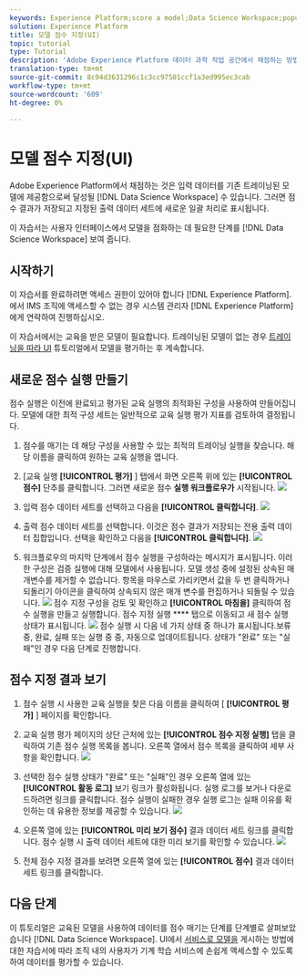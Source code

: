 ```yaml
---
keywords: Experience Platform;score a model;Data Science Workspace;popular topics;ui;scoring run;scoring results
solution: Experience Platform
title: 모델 점수 지정(UI)
topic: tutorial
type: Tutorial
description: 'Adobe Experience Platform 데이터 과학 작업 공간에서 채점하는 방법은 입력 데이터를 기존 트레이닝된 모델에 제공함으로써 달성됩니다. 그러면 점수 결과가 저장되고 지정된 출력 데이터 세트에 새로운 일괄 처리로 표시됩니다. '
translation-type: tm+mt
source-git-commit: 8c94d3631296c1c3cc97501ccf1a3ed995ec3cab
workflow-type: tm+mt
source-wordcount: '609'
ht-degree: 0%

---
```



# 모델 점수 지정(UI)

Adobe Experience Platform에서 채점하는 것은 입력 데이터를 기존 트레이닝된 모델에 제공함으로써 달성될 [!DNL Data Science Workspace] 수 있습니다. 그러면 점수 결과가 저장되고 지정된 출력 데이터 세트에 새로운 일괄 처리로 표시됩니다.

이 자습서는 사용자 인터페이스에서 모델을 점화하는 데 필요한 단계를 [!DNL Data Science Workspace] 보여 줍니다.

## 시작하기

이 자습서를 완료하려면 액세스 권한이 있어야 합니다 [!DNL Experience Platform]. 에서 IMS 조직에 액세스할 수 없는 경우 시스템 관리자 [!DNL Experience Platform]에게 연락하여 진행하십시오.

이 자습서에서는 교육을 받은 모델이 필요합니다. 트레이닝된 모델이 없는 경우 [트레이닝을 따라 UI](./train-evaluate-model-ui.md) 튜토리얼에서 모델을 평가하는 후 계속합니다.

## 새로운 점수 실행 만들기

점수 실행은 이전에 완료되고 평가된 교육 실행의 최적화된 구성을 사용하여 만들어집니다. 모델에 대한 최적 구성 세트는 일반적으로 교육 실행 평가 지표를 검토하여 결정됩니다.

1. 점수를 매기는 데 해당 구성을 사용할 수 있는 최적의 트레이닝 실행을 찾습니다. 해당 이름을 클릭하여 원하는 교육 실행을 엽니다.

2. [교육 실행 **[!UICONTROL 평가]** ] 탭에서 화면 오른쪽 위에 있는 **[!UICONTROL 점수]** 단추를 클릭합니다. 그러면 새로운 점수 **실행 워크플로우가** 시작됩니다.
   ![](../images/models-recipes/score/training_run_overview.png)

3. 입력 점수 데이터 세트를 선택하고 다음을 **[!UICONTROL 클릭합니다]**.
   ![](../images/models-recipes/score/scoring_input.png)

4. 출력 점수 데이터 세트를 선택합니다. 이것은 점수 결과가 저장되는 전용 출력 데이터 집합입니다. 선택을 확인하고 다음을 **[!UICONTROL 클릭합니다]**.
   ![](../images/models-recipes/score/scoring_results.png)

5. 워크플로우의 마지막 단계에서 점수 실행을 구성하라는 메시지가 표시됩니다. 이러한 구성은 검증 실행에 대해 모델에서 사용됩니다.
모델 생성 중에 설정된 상속된 매개변수를 제거할 수 없습니다. 항목을 마우스로 가리키면서 값을 두 번 클릭하거나 되돌리기 아이콘을 클릭하여 상속되지 않은 매개 변수를 편집하거나 되돌릴 수 있습니다.
   ![](../images/models-recipes/score/configuration.png)
점수 지정 구성을 검토 및 확인하고 **[!UICONTROL 마침을]** 클릭하여 점수 실행을 만들고 실행합니다. 점수 지정 실행 **** 탭으로 이동되고 새 점수 실행 상태가 표시됩니다.
   ![](../images/models-recipes/score/scoring_runs_tab.png)
점수 실행 시 다음 네 가지 상태 중 하나가 표시됩니다.보류 중, 완료, 실패 또는 실행 중 중, 자동으로 업데이트됩니다. 상태가 &quot;완료&quot; 또는 &quot;실패&quot;인 경우 다음 단계로 진행합니다.

## 점수 지정 결과 보기

1. 점수 실행 시 사용한 교육 실행을 찾은 다음 이름을 클릭하여 [ **[!UICONTROL 평가]** ] 페이지를 확인합니다.

2. 교육 실행 평가 페이지의 상단 근처에 있는 **[!UICONTROL 점수 지정 실행]** 탭을 클릭하여 기존 점수 실행 목록을 봅니다. 오른쪽 열에서 점수 목록을 클릭하여 세부 사항을 확인합니다.
   ![](../images/models-recipes/score/view_details.png)

3. 선택한 점수 실행 상태가 &quot;완료&quot; 또는 &quot;실패&quot;인 경우 오른쪽 열에 있는 **[!UICONTROL 활동 로그]** 보기 링크가 활성화됩니다. 실행 로그를 보거나 다운로드하려면 링크를 클릭합니다. 점수 실행이 실패한 경우 실행 로그는 실패 이유를 확인하는 데 유용한 정보를 제공할 수 있습니다.
   ![](../images/models-recipes/score/activity_logs.png)

4. 오른쪽 열에 있는 **[!UICONTROL 미리 보기 점수]** 결과 데이터 세트 링크를 클릭합니다. 점수 실행 시 출력 데이터 세트에 대한 미리 보기를 확인할 수 있습니다.
   ![](../images/models-recipes/score/preview_results.png)

5. 전체 점수 지정 결과를 보려면 오른쪽 열에 있는 **[!UICONTROL 점수]** 결과 데이터 세트 링크를 클릭합니다.

## 다음 단계

이 튜토리얼은 교육된 모델을 사용하여 데이터를 점수 매기는 단계를 단계별로 살펴보았습니다 [!DNL Data Science Workspace]. UI에서 [서비스로 모델을](./publish-model-service-ui.md) 게시하는 방법에 대한 자습서에 따라 조직 내의 사용자가 기계 학습 서비스에 손쉽게 액세스할 수 있도록 하여 데이터를 평가할 수 있습니다.

